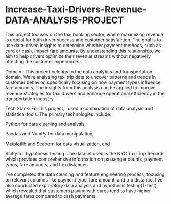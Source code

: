 # Increase-Taxi-Drivers-Revenue-DATA-ANALYSIS-PROJECT

This project focuses on the taxi booking sector, where maximizing revenue is crucial for both driver success and customer satisfaction.
The goal is to use data-driven insights to determine whether payment methods, such as card or cash, impact fare amounts. By understanding this relationship, we aim to help drivers optimize their revenue streams without negatively affecting the customer experience.

Domain :
This project belongs to the data analytics and transportation domain.
We’re analyzing taxi trip data to uncover patterns and trends in customer behavior, specifically focusing on how payment types influence fare amounts.
The insights from this analysis can be applied to improve revenue strategies for taxi drivers and enhance operational efficiency in the transportation industry.

Tech Stack:
For this project, I used a combination of data analysis and statistical tools.
The primary technologies include:

Python for data cleaning and analysis,

Pandas and NumPy for data manipulation,

Matplotlib and Seaborn for data visualization, and

SciPy for hypothesis testing.
The dataset used is the NYC Taxi Trip Records, which provides comprehensive information on passenger counts, payment types, fare amounts, and trip distances

 I’ve completed the data cleaning and feature engineering process, focusing on relevant columns like payment type, fare amount, and trip distance.
I’ve also conducted exploratory data analysis and hypothesis testing(T-test), which revealed that customers paying with cards tend to have higher average fares compared to cash payments.


